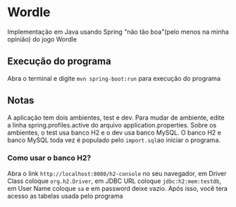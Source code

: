 # Wordle

Implementação em Java usando Spring "não tão boa"(pelo menos na minha opinião) do jogo Wordle

## Execução do programa

Abra o terminal e digite `mvn spring-boot:run` para execução do programa

## Notas

A aplicação tem dois ambientes, test e dev. Para mudar de ambiente, edite a linha spring.profiles.active do arquivo application.properties. Sobre os ambientes, o test usa banco H2 e o dev usa banco MySQL. O banco H2 e banco MySQL toda vez é populado pelo `import.sql`ao iniciar o programa. 

### Como usar o banco H2?

Abra o link `http://localhost:8080/h2-console` no seu navegador, em Driver Class coloque `org.h2.Driver`, em JDBC URL coloque `jdbc:h2:mem:testdb`, em User Name coloque `sa` e em password deixe vazio. Após isso, você tera acesso as tabelas usada pelo programa